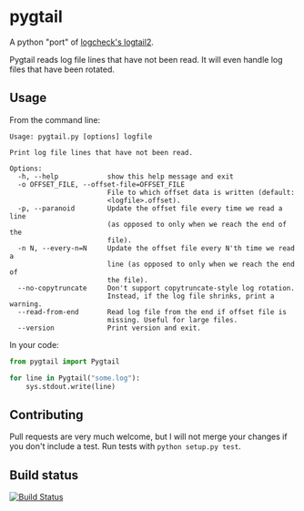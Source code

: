 pygtail
=======

A python "port" of [logcheck's logtail2](http://logcheck.org).

Pygtail reads log file lines that have not been read. It will even handle log
files that have been rotated.

Usage
-----

From the command line:

    Usage: pygtail.py [options] logfile

    Print log file lines that have not been read.

    Options:
      -h, --help            show this help message and exit
      -o OFFSET_FILE, --offset-file=OFFSET_FILE
                            File to which offset data is written (default:
                            <logfile>.offset).
      -p, --paranoid        Update the offset file every time we read a line
                            (as opposed to only when we reach the end of the
                            file).
      -n N, --every-n=N     Update the offset file every N'th time we read a
                            line (as opposed to only when we reach the end of
                            the file).
      --no-copytruncate     Don't support copytruncate-style log rotation.
                            Instead, if the log file shrinks, print a warning.
      --read-from-end       Read log file from the end if offset file is
                            missing. Useful for large files.
      --version             Print version and exit.

In your code:

```python
from pygtail import Pygtail

for line in Pygtail("some.log"):
    sys.stdout.write(line)
```

Contributing
------------

Pull requests are very much welcome, but I will not merge your changes if you don't include a test. Run tests with `python setup.py test`.

Build status
------------

[![Build Status](https://secure.travis-ci.org/bgreenlee/pygtail.png)](http://travis-ci.org/bgreenlee/pygtail)


